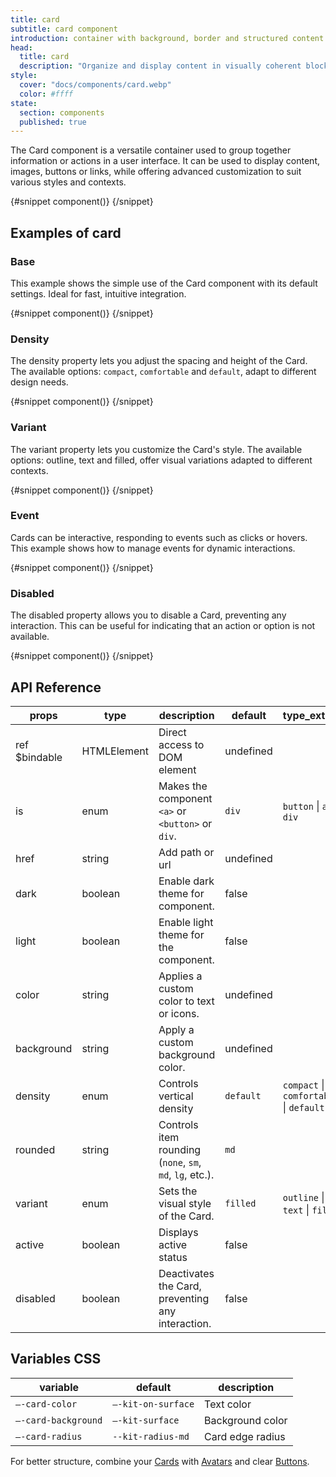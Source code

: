 ```yaml
---
title: card
subtitle: card component
introduction: container with background, border and structured content
head:
  title: card
  description: "Organize and display content in visually coherent blocks. The Lapikit card component is easy to style."
style:
  cover: "docs/components/card.webp"
  color: #ffff
state:
  section: components
  published: true
---
```


<script>
    import { Sandbox } from '$lib/components/index.js';
    // components
    import CardBase from "$lib/components/docs/card/card-base.svelte";
    import CardBaseCode from "$lib/components/docs/card/card-base.svelte?raw";
    import CardDensity from "$lib/components/docs/card/card-density.svelte";
    import CardDensityCode from "$lib/components/docs/card/card-density.svelte?raw";
    import CardEvent from "$lib/components/docs/card/card-event.svelte";
    import CardEventCode from "$lib/components/docs/card/card-event.svelte?raw";
    import CardDisabled from "$lib/components/docs/card/card-disabled.svelte";
    import CardDisabledCode from "$lib/components/docs/card/card-disabled.svelte?raw";
    import CardVariant from "$lib/components/docs/card/card-variant.svelte";
    import CardVariantCode from "$lib/components/docs/card/card-variant.svelte?raw";
</script>

The Card component is a versatile container used to group together information or actions in a user interface. It can be used to display content, images, buttons or links, while offering advanced customization to suit various styles and contexts.

<Sandbox name="card-sandbox" code={CardBaseCode} presentation>
	{#snippet component()}
		<CardBase/>
	{/snippet}
</Sandbox>

## Examples of card

### Base

This example shows the simple use of the Card component with its default settings. Ideal for fast, intuitive integration.

<Sandbox name="card-base-sandbox" code={CardBaseCode}>
	{#snippet component()}
		<CardBase/>
	{/snippet}
</Sandbox>

### Density

The density property lets you adjust the spacing and height of the Card. The available options: `compact`, `comfortable` and `default`, adapt to different design needs.

<Sandbox name="card-density-sandbox" code={CardDensityCode}>
	{#snippet component()}
		<CardDensity/>
	{/snippet}
</Sandbox>

### Variant

The variant property lets you customize the Card's style. The available options: outline, text and filled, offer visual variations adapted to different contexts.

<Sandbox name="card-variant-sandbox" code={CardVariantCode}>
	{#snippet component()}
		<CardVariant/>
	{/snippet}
</Sandbox>

### Event

Cards can be interactive, responding to events such as clicks or hovers. This example shows how to manage events for dynamic interactions.

<Sandbox name="card-event-sandbox" code={CardEventCode}>
	{#snippet component()}
		<CardEvent/>
	{/snippet}
</Sandbox>

### Disabled

The disabled property allows you to disable a Card, preventing any interaction. This can be useful for indicating that an action or option is not available.

<Sandbox name="card-disabled-sandbox" code={CardDisabledCode}>
	{#snippet component()}
		<CardDisabled/>
	{/snippet}
</Sandbox>

## API Reference

| props         | type        | description                                              | default   | type_extend                             |
| ------------- | ----------- | -------------------------------------------------------- | --------- | --------------------------------------- |
| ref $bindable | HTMLElement | Direct access to DOM element                             | undefined |                                         |
| is            | enum        | Makes the component `<a>` or `<button>` or `div`.        | `div`     | `button` \| `a` \| `div`                |
| href          | string      | Add path or url                                          | undefined |                                         |
| dark          | boolean     | Enable dark theme for component.                         | false     |                                         |
| light         | boolean     | Enable light theme for the component.                    | false     |                                         |
| color         | string      | Applies a custom color to text or icons.                 | undefined |                                         |
| background    | string      | Apply a custom background color.                         | undefined |                                         |
| density       | enum        | Controls vertical density                                | `default` | `compact` \| `comfortable` \| `default` |
| rounded       | string      | Controls item rounding (`none`, `sm`, `md`, `lg`, etc.). | `md`      |                                         |
| variant       | enum        | Sets the visual style of the Card.                       | `filled`  | `outline` \| `text` \| `filled`         |
| active        | boolean     | Displays active status                                   | false     |                                         |
| disabled      | boolean     | Deactivates the Card, preventing any interaction.        | false     |                                         |

## Variables CSS

| variable            | default            | description      |
| ------------------- | ------------------ | ---------------- |
| `–-card-color`      | `–-kit-on-surface` | Text color       |
| `–-card-background` | `–-kit-surface`    | Background color |
| `–-card-radius`     | `--kit-radius-md`  | Card edge radius |

For better structure, combine your [Cards](/docs/components/card) with [Avatars](/docs/components/avatar) and clear [Buttons](/docs/components/button).
